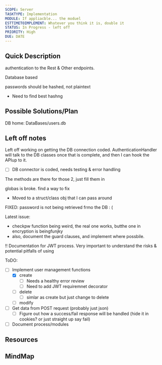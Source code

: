 ```yaml
---
SCOPE: Server
TASKTYPE: Implementation
MODULE: If appliacble... the moduel
ESTTIMETOIMPLEMENT: Whatever you think it is, double it
STATUS: In Progress - left off
PRIORITY: High
DUE: DATE
---
```



## Quick Description
authentication to the Rest & Other endpoints.

Database based

passwords should be hashed, not plaintext
- Need to find best hashng

## Possible Solutions/Plan

DB home: DataBases/users.db


## Left off notes

Left off working on getting the DB connection coded. AuthenticationHandler will talk to the DB classes once that is complete, and then I can hook the APIup to it.
- [ ] DB connector is coded, needs testing & error handling

The methods are there for those 2, just fill them in

globas is broke. find a way to fix
- Moved to a struct/class obj that I can pass around

FIXED: password is not being retrieved frmo the DB : ( 

Latest issue:
- checkpw function being weird, the real one works, butthe one in encryption is beingfunjky
- also, document the guard clauses, and implement where possbile.

!! Documentation for JWT process. Very important to understand the risks & potential pitfalls of using

ToDO:
- [ ] Implement user management functions
	- [x] create
		- [ ] Needs a healthy error review
		- [ ] Need to add JWT requiremnet decorator
	- [ ] delete
		- [ ] simlar as create but just change to delete
	- [ ] modify
- [ ] Get data from POST request (probably just json)
	- [ ] Figure out how a success/fail response will be handled (hide it in cookies? or just straight up say fail)
- [ ] Document process/modules

## Resources

## MindMap
